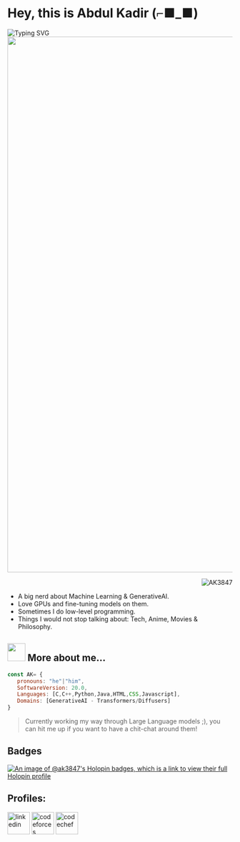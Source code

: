 <h1>Hey, this is Abdul Kadir (⌐■_■)</h1>
<a href="https://git.io/typing-svg"><img src="https://readme-typing-svg.herokuapp.com?font=Ubuntu+Mono&size=34&duration=4000&pause=800&color=337CCF&center=false&vCenter=false&width=1000&lines=AI+%26+ML+Nerd;Competitive+Coding" alt="Typing SVG"   align="left"/></a>
<img src="https://imgur.com/R1mRicQ.gif" width=1200 align="center">
<p>
<p align="right"> <img src="https://komarev.com/ghpvc/?username=AK3847&label=Profile%20views&color=0e75b6&style=flat" alt="AK3847" /> 
</p>

- A big nerd about Machine Learning & GenerativeAI.
- Love GPUs and fine-tuning models on them.
- Sometimes I do low-level programming.
- Things I would not stop talking about: Tech, Anime, Movies & Philosophy.

## <img src="https://imgur.com/zsKVlgX.gif" width="40" height="40"> More about me...
```javascript
const AK= {
   pronouns: "he"|"him",
   SoftwareVersion: 20.0,
   Languages: [C,C++,Python,Java,HTML,CSS,Javascript],
   Domains: [GenerativeAI - Transformers/Diffusers]
}
```
> Currently working my way through Large Language models ;), you can hit me up if you want to have a chit-chat around them!

## Badges
[![An image of @ak3847's Holopin badges, which is a link to view their full Holopin profile](https://holopin.me/ak3847)](https://holopin.io/@ak3847)

<h2>Profiles:</h2>
<div>
  <p align="left">
    <a href="https://www.linkedin.com/in/okabdul/" target="_blank"><img src="https://imgur.com/IEyFbds.png"  alt="linkedin"  swidth="50" height="50"/></a>
    <a href="https://codeforces.com/profile/AbdulK_69" target="_blank"><img src="https://imgur.com/jCw6ult.png" alt="codeforces" width="50" height="50"/></a>
    <a href="https://www.codechef.com/users/abdulk_69" target="_blank"><img src="https://imgur.com/suouMG2.png" alt="codechef" width="50" height="50"/></a>
  </p>
</div>
